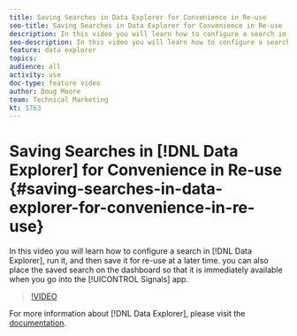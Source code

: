 ```yaml
---
title: Saving Searches in Data Explorer for Convenience in Re-use
seo-title: Saving Searches in Data Explorer for Convenience in Re-use
description: In this video you will learn how to configure a search in Data Explorer, run it, and then save it for re-use at a later time. you can also place the saved search on the dashboard so that it is immediately available when you go into the Signals app.
seo-description: In this video you will learn how to configure a search in Data Explorer, run it, and then save it for re-use at a later time. you can also place the saved search on the dashboard so that it is immediately available when you go into the Signals app.
feature: data explorer
topics: 
audience: all
activity: use
doc-type: feature video
author: Doug Moore
team: Technical Marketing
kt: 1763
---
```


# Saving Searches in [!DNL Data Explorer] for Convenience in Re-use {#saving-searches-in-data-explorer-for-convenience-in-re-use}

In this video you will learn how to configure a search in [!DNL Data Explorer], run it, and then save it for re-use at a later time. you can also place the saved search on the dashboard so that it is immediately available when you go into the [!UICONTROL Signals] app.

>[!VIDEO](https://video.tv.adobe.com/v/25147/?quality=12)

For more information about [!DNL Data Explorer], please visit the [documentation](https://experiencecloud.adobe.com/resources/help/en_US/aam/data-explorer.html).